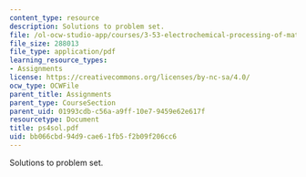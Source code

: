 ```yaml
---
content_type: resource
description: Solutions to problem set.
file: /ol-ocw-studio-app/courses/3-53-electrochemical-processing-of-materials-spring-2001/bb066cbd94d9cae61fb5f2b09f206cc6_ps4sol.pdf
file_size: 288013
file_type: application/pdf
learning_resource_types:
- Assignments
license: https://creativecommons.org/licenses/by-nc-sa/4.0/
ocw_type: OCWFile
parent_title: Assignments
parent_type: CourseSection
parent_uid: 01993cdb-c56a-a9ff-10e7-9459e62e617f
resourcetype: Document
title: ps4sol.pdf
uid: bb066cbd-94d9-cae6-1fb5-f2b09f206cc6
---
```

Solutions to problem set.